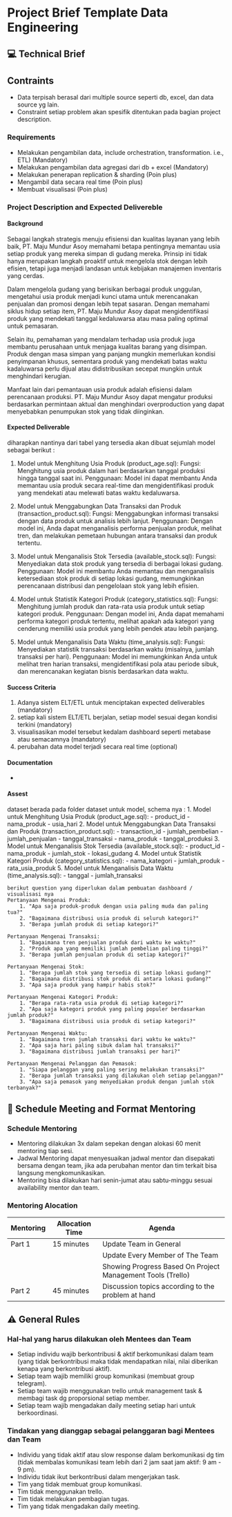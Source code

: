 # Project Brief Template Data Engineering

## 💻 Technical Brief

## Contraints

- Data terpisah berasal dari multiple source seperti db, excel, dan data source yg lain.
- Constraint setiap problem akan spesifik ditentukan pada bagian project description.

### Requirements

- Melakukan pengambilan data, include orchestration, transformation. i.e., ETL) (Mandatory)
- Melakukan pengambilan data agregasi dari db + excel (Mandatory)
- Melakukan penerapan replication & sharding (Poin plus)
- Mengambil data secara real time (Poin plus)
- Membuat visualisasi (Poin plus)

### Project Description and Expected Delivereble

#### Background

Sebagai langkah strategis menuju efisiensi dan kualitas layanan yang lebih baik, PT. Maju Mundur Asoy memahami betapa pentingnya memantau usia setiap produk yang mereka simpan di gudang mereka. Prinsip ini tidak hanya merupakan langkah proaktif untuk mengelola stok dengan lebih efisien, tetapi juga menjadi landasan untuk kebijakan manajemen inventaris yang cerdas.

Dalam mengelola gudang yang berisikan berbagai produk unggulan, mengetahui usia produk menjadi kunci utama untuk merencanakan penjualan dan promosi dengan lebih tepat sasaran. Dengan memahami siklus hidup setiap item, PT. Maju Mundur Asoy dapat mengidentifikasi produk yang mendekati tanggal kedaluwarsa atau masa paling optimal untuk pemasaran.

Selain itu, pemahaman yang mendalam terhadap usia produk juga membantu perusahaan untuk menjaga kualitas barang yang disimpan. Produk dengan masa simpan yang panjang mungkin memerlukan kondisi penyimpanan khusus, sementara produk yang mendekati batas waktu kadaluwarsa perlu dijual atau didistribusikan secepat mungkin untuk menghindari kerugian.

Manfaat lain dari pemantauan usia produk adalah efisiensi dalam perencanaan produksi. PT. Maju Mundur Asoy dapat mengatur produksi berdasarkan permintaan aktual dan menghindari overproduction yang dapat menyebabkan penumpukan stok yang tidak diinginkan.

#### Expected Deliverable

diharapkan nantinya dari tabel yang tersedia akan dibuat sejumlah model sebagai berikut :

1. Model untuk Menghitung Usia Produk (product_age.sql):
    Fungsi: Menghitung usia produk dalam hari berdasarkan tanggal produksi hingga tanggal saat ini.
    Penggunaan: Model ini dapat membantu Anda memantau usia produk secara real-time dan mengidentifikasi produk yang mendekati atau melewati batas waktu kedaluwarsa.

2. Model untuk Menggabungkan Data Transaksi dan Produk (transaction_product.sql):
    Fungsi: Menggabungkan informasi transaksi dengan data produk untuk analisis lebih lanjut.
    Penggunaan: Dengan model ini, Anda dapat menganalisis performa penjualan produk, melihat tren, dan melakukan pemetaan hubungan antara transaksi dan produk tertentu.

3. Model untuk Menganalisis Stok Tersedia (available_stock.sql):
    Fungsi: Menyediakan data stok produk yang tersedia di berbagai lokasi gudang.
    Penggunaan: Model ini membantu Anda memantau dan menganalisis ketersediaan stok produk di setiap lokasi gudang, memungkinkan perencanaan distribusi dan pengelolaan stok yang lebih efisien.

4. Model untuk Statistik Kategori Produk (category_statistics.sql):
    Fungsi: Menghitung jumlah produk dan rata-rata usia produk untuk setiap kategori produk.
    Penggunaan: Dengan model ini, Anda dapat memahami performa kategori produk tertentu, melihat apakah ada kategori yang cenderung memiliki usia produk yang lebih pendek atau lebih panjang.

5. Model untuk Menganalisis Data Waktu (time_analysis.sql):
    Fungsi: Menyediakan statistik transaksi berdasarkan waktu (misalnya, jumlah transaksi per hari).
    Penggunaan: Model ini memungkinkan Anda untuk melihat tren harian transaksi, mengidentifikasi pola atau periode sibuk, dan merencanakan kegiatan bisnis berdasarkan data waktu.

#### Success Criteria

1. Adanya sistem ELT/ETL untuk menciptakan expected deliverables (mandatory) 
2. setiap kali sistem ELT/ETL berjalan, setiap model sesuai degan kondisi terkini (mandatory)
3. visualisasikan model tersebut kedalam dashboard seperti metabase atau semacamnya (mandatory)
4. perubahan data model terjadi secara real time (optional)

#### Documentation

-

#### Assest
dataset berada pada folder dataset
untuk model, schema nya :
    1. Model untuk Menghitung Usia Produk (product_age.sql):
        - product_id
        - nama_produk
        - usia_hari
    2. Model untuk Menggabungkan Data Transaksi dan Produk (transaction_product.sql):
        - transaction_id
        - jumlah_pembelian
        - jumlah_penjualan
        - tanggal_transaksi
        - nama_produk
        - tanggal_produksi
    3. Model untuk Menganalisis Stok Tersedia (available_stock.sql):
        - product_id
        - nama_produk
        - jumlah_stok
        - lokasi_gudang
    4. Model untuk Statistik Kategori Produk (category_statistics.sql):
        - nama_kategori
        - jumlah_produk
        - rata_usia_produk
    5. Model untuk Menganalisis Data Waktu (time_analysis.sql):
        - tanggal
        - jumlah_transaksi
    
    berikut question yang diperlukan dalam pembuatan dashboard / visualisasi nya
    Pertanyaan Mengenai Produk:
        1. "Apa saja produk-produk dengan usia paling muda dan paling tua?"
        2. "Bagaimana distribusi usia produk di seluruh kategori?"
        3. "Berapa jumlah produk di setiap kategori?"

    Pertanyaan Mengenai Transaksi:
        1. "Bagaimana tren penjualan produk dari waktu ke waktu?"
        2. "Produk apa yang memiliki jumlah pembelian paling tinggi?"
        3. "Berapa jumlah penjualan produk di setiap kategori?"

    Pertanyaan Mengenai Stok:
        1. "Berapa jumlah stok yang tersedia di setiap lokasi gudang?"
        2. "Bagaimana distribusi stok produk di antara lokasi gudang?"
        3. "Apa saja produk yang hampir habis stok?"

    Pertanyaan Mengenai Kategori Produk:
        1. "Berapa rata-rata usia produk di setiap kategori?"
        2. "Apa saja kategori produk yang paling populer berdasarkan jumlah produk?"
        3. "Bagaimana distribusi usia produk di setiap kategori?"

    Pertanyaan Mengenai Waktu:
        1. "Bagaimana tren jumlah transaksi dari waktu ke waktu?"
        2. "Apa saja hari paling sibuk dalam hal transaksi?"
        3. "Bagaimana distribusi jumlah transaksi per hari?"

    Pertanyaan Mengenai Pelanggan dan Pemasok:
        1. "Siapa pelanggan yang paling sering melakukan transaksi?"
        2. "Berapa jumlah transaksi yang dilakukan oleh setiap pelanggan?"
        3. "Apa saja pemasok yang menyediakan produk dengan jumlah stok terbanyak?"

## 📆 Schedule Meeting and Format Mentoring

### Schedule Mentoring

- Mentoring dilakukan 3x dalam sepekan dengan alokasi 60 menit mentoring tiap sesi.
- Jadwal Mentoring dapat menyesuaikan jadwal mentor dan disepakati bersama dengan team, jika ada perubahan mentor dan tim terkait bisa langsung mengkomunikasikan.
- Mentoring bisa dilakukan hari senin-jumat atau sabtu-minggu sesuai availability mentor dan team.

### Mentoring Alocation

| Mentoring | Allocation Time | Agenda                                                      |
| --------- | --------------- | ----------------------------------------------------------- |
| Part 1    | 15 minutes      | Update Team in General                                      |
|           |                 | Update Every Member of The Team                             |
|           |                 | Showing Progress Based On Project Management Tools (Trello) |
| Part 2    | 45 minutes      | Discussion topics according to the problem at hand          |

## ⚠️ General Rules

### Hal-hal yang harus dilakukan oleh Mentees dan Team

- Setiap individu wajib berkontribusi & aktif berkomunikasi dalam team (yang tidak berkontribusi maka tidak mendapatkan nilai, nilai diberikan kenapa yang berkontribusi aktif).
- Setiap team wajib memiliki group komunikasi (membuat group telegram).
- Setiap team wajib menggunakan trello untuk management task & membagi task dg proporsional setiap member.
- Setiap team wajib mengadakan daily meeting setiap hari untuk berkoordinasi.

### Tindakan yang dianggap sebagai pelanggaran bagi Mentees dan Team

- Individu yang tidak aktif atau slow response dalam berkomunikasi dg tim (tidak membalas komunikasi team lebih dari 2 jam saat jam aktif: 9 am - 9 pm).
- Individu tidak ikut berkontribusi dalam mengerjakan task.
- Tim yang tidak membuat group komunikasi.
- Tim tidak menggunakan trello.
- Tim tidak melakukan pembagian tugas.
- Tim yang tidak mengadakan daily meeting.
